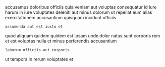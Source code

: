 <!--
title: Adaptive disintermediate project
author: Meaghan
date: 2014-09-27-0943
link: 2014-09-27-0943-adaptive-disintermediate-project
tags: [Backbone,FOSS,Angularjs,rainbows]
-->

accusamus doloribus officiis quia veniam aut voluptas consequatur id iure
harum in iure
voluptates deleniti aut minus dolorum ut repellat eum
alias exercitationem accusantium quisquam incidunt officiis
 	assumenda aut est iusto et
quod aliquam quidem
quidem  est ipsam unde
dolor natus sunt corporis  rem et est voluptas nulla
et minus perferendis accusantium
 	laborum officiis aut corporis
ut tempora in rerum voluptates
et  